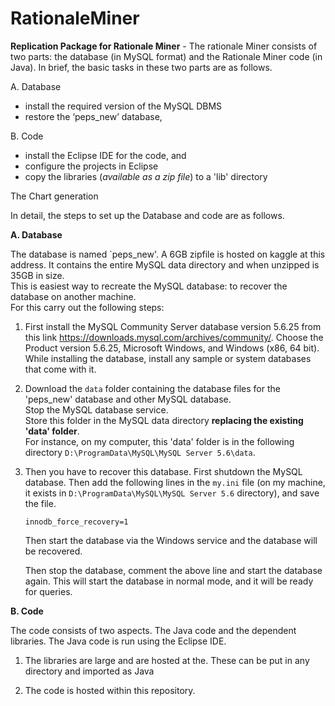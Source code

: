 # RationaleMiner
**Replication Package for Rationale Miner** - The rationale Miner consists of two parts: the database (in MySQL format) and the Rationale Miner code (in Java).
In brief, the basic tasks in these two parts are as follows.  

A. Database
- install the required version of the MySQL DBMS
- restore the ‘peps_new’ database, 

B. Code
- install the Eclipse IDE for the code, and
- configure the projects in Eclipse 
- copy the libraries (_available as a zip file_) to a 'lib' directory

The Chart generation 


In detail, the steps to set up the Database and code are as follows.

**A. Database**

The database is named `peps_new'. A 6GB zipfile is hosted on kaggle at this address. It contains the entire MySQL data directory 
and when unzipped is 35GB in size. <br/>
This is easiest way to recreate the MySQL database: to recover the database on another machine. <br/>
For this carry out the following steps: <br/>
1. First install the MySQL Community Server database version 5.6.25 from this link https://downloads.mysql.com/archives/community/. 
Choose the Product version 5.6.25, Microsoft Windows, and Windows (x86, 64 bit).
While installing the database, install any sample or system databases that come with it.

2. Download the `data` folder containing the database files for the 'peps_new' database and other MySQL database. <br/>
Stop the MySQL database service. <br/>
Store this folder in the MySQL data directory **replacing the existing 'data' folder**. <br/>
For instance, on my computer, this 'data' folder is in the following directory `D:\ProgramData\MySQL\MySQL Server 5.6\data`.

3. Then you have to recover this database.  First shutdown the MySQL database. 
   Then add the following lines in the `my.ini` file (on my machine, it exists in `D:\ProgramData\MySQL\MySQL Server 5.6` directory), and save the file.

   `innodb_force_recovery=1` 

   Then start the database via the Windows service and the database will be recovered. 
   
   Then stop the database, comment the above line and start the database again. 
   This will start the database in normal mode, and it will be ready for queries. 

**B. Code**

The code consists of two aspects. The Java code and the dependent libraries. 
The Java code is run using the Eclipse IDE. 

1. The libraries are large and are hosted at the. These can be put in any directory and imported as Java

2. The code is hosted within this repository. 
